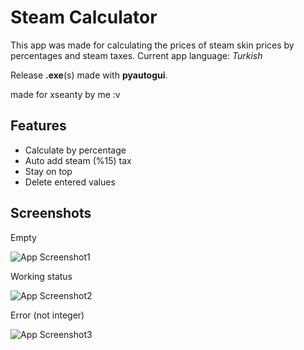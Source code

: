 
# Steam Calculator

This app was made for calculating the prices of steam skin prices by percentages and steam taxes.
Current app language: *Turkish*


Release **.exe**(s) made with **pyautogui**.

made for xseanty by me :v


## Features

- Calculate by percentage
- Auto add steam (%15) tax
- Stay on top
- Delete entered values

  
## Screenshots

Empty

![App Screenshot1](https://media.discordapp.net/attachments/661300504265097219/1078373324725428335/image.png?width=449&height=162)

Working status

![App Screenshot2](https://media.discordapp.net/attachments/661300504265097219/1078373995751161997/image.png?width=449&height=159)

Error (not integer)

![App Screenshot3](https://media.discordapp.net/attachments/661300504265097219/1078374007134486548/image.png?width=450&height=159)

